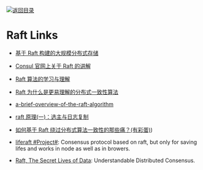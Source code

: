[![返回目录](https://user-images.githubusercontent.com/5803001/38079637-ff0abcf0-3371-11e8-9b76-ad651620afc7.jpg)](https://github.com/wxyyxc1992/Awesome-Lists)

# Raft Links

* [基于 Raft 构建的大规模分布式存储](https://zhuanlan.zhihu.com/p/23872141)

* [Consul 官网上关于 Raft 的讲解](https://www.consul.io/docs/internals/consensus.html)

* [Raft 算法的学习与理解](http://bingotree.cn/?p=611)

* [Raft 为什么是更易理解的分布式一致性算法](http://www.cnblogs.com/mindwind/p/5231986.html)

* [a-brief-overview-of-the-raft-algorithm](http://blog.carlosgaldino.com/a-brief-overview-of-the-raft-algorithm.html)

* [raft 原理(一)：选主与日志复制](http://www.tuicool.com/articles/aeiu2mm)

* [如何基于 Raft 绕过分布式算法一致性的那些痛？(有彩蛋)](http://mp.weixin.qq.com/s/twCsA0CupyyDK_KtKmdQvQ))

* [liferaft #Project#](https://parg.co/Uro): Consensus protocol based on raft, but only for saving lifes and works in node as well as in browers.

* [Raft, The Secret Lives of Data](http://thesecretlivesofdata.com/raft/): Understandable Distributed Consensus.
